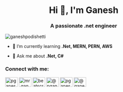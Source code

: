 <h1 align="center">Hi 👋, I'm Ganesh</h1>
<h3 align="center">A passionate .net engineer</h3>

<p align="left"> <img src="https://komarev.com/ghpvc/?username=ganeshpodishetti&label=Profile%20views&color=0e75b6&style=flat" alt="ganeshpodishetti" /> </p>

- 🌱 I’m currently learning **.Net, MERN, PERN, AWS**

- 💬 Ask me about **.Net, C#**

<h3 align="left">Connect with me:</h3>
<p align="left">
<a href="https://twitter.com/pganeshnnn" target="blank"><img align="center" src="https://raw.githubusercontent.com/rahuldkjain/github-profile-readme-generator/master/src/images/icons/Social/twitter.svg" alt="pganeshnnn" height="30" width="40" /></a>
<a href="https://instagram.com/mr.ganeshnnn" target="blank"><img align="center" src="https://raw.githubusercontent.com/rahuldkjain/github-profile-readme-generator/master/src/images/icons/Social/instagram.svg" alt="mr.ganeshnnn" height="30" width="40" /></a>
<a href="https://www.youtube.com/c/beatscrowd" target="blank"><img align="center" src="https://raw.githubusercontent.com/rahuldkjain/github-profile-readme-generator/master/src/images/icons/Social/youtube.svg" alt="beatscrowd" height="30" width="40" /></a>
<a href="https://www.hackerrank.com/@pganeshnnn" target="blank"><img align="center" src="https://raw.githubusercontent.com/rahuldkjain/github-profile-readme-generator/master/src/images/icons/Social/hackerrank.svg" alt="@pganeshnnn" height="30" width="40" /></a>
<a href="https://www.leetcode.com/pganesh2023" target="blank"><img align="center" src="https://raw.githubusercontent.com/rahuldkjain/github-profile-readme-generator/master/src/images/icons/Social/leet-code.svg" alt="pganesh2023" height="30" width="40" /></a>
<a href="https://www.hackerearth.com/@ganesh1478" target="blank"><img align="center" src="https://raw.githubusercontent.com/rahuldkjain/github-profile-readme-generator/master/src/images/icons/Social/hackerearth.svg" alt="@ganesh1478" height="30" width="40" /></a>
</p>
